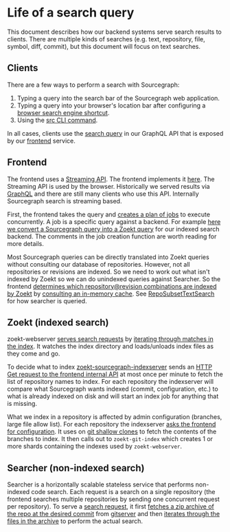 # Life of a search query

This document describes how our backend systems serve search results to clients. There are multiple kinds of searches (e.g. text, repository, file, symbol, diff, commit), but this document will focus on text searches.

## Clients

There are a few ways to perform a search with Sourcegraph:

1. Typing a query into the search bar of the Sourcegraph web application.
2. Typing a query into your browser's location bar after configuring a [browser search engine shortcut](https://docs.sourcegraph.com/integration/browser_search_engine).
3. Using the [src CLI command](https://github.com/sourcegraph/src-cli).

In all cases, clients use the [search query](https://sourcegraph.com/search?q=repo:%5Egithub%5C.com/sourcegraph/sourcegraph%24+%5Cbsearch%5C%28+file:schema.graphql&patternType=regexp) in our GraphQL API that is exposed by our [frontend](https://sourcegraph.com/github.com/sourcegraph/sourcegraph/-/tree/cmd/frontend) service.

## Frontend

The frontend uses a [Streaming API](../../../api/stream_api/index.md). The frontend implements it [here](https://sourcegraph.com/search?q=repo:%5Egithub%5C.com/sourcegraph/sourcegraph%24+func+%28h+*streamHandler%29+ServeHTTP). The Streaming API is used by the browser. Historically we served results via [GraphQL](https://sourcegraph.com/search?q=repo:%5Egithub%5C.com/sourcegraph/sourcegraph%24+func+%28r+*schemaResolver%29+Search%28) and there are still many clients who use this API. Internally Sourcegraph search is streaming based.

First, the frontend takes the query and [creates a plan of jobs](https://sourcegraph.com/search?q=context:global+repo:%5Egithub%5C.com/sourcegraph/sourcegraph%24+func+%28r+*searchResolver%29+toSearchInputs&patternType=literal) to execute concurrently. A job is a specific query against a backend. For example [here we convert a Sourcegraph query into a Zoekt query](https://sourcegraph.com/search?q=context:global+repo:%5Egithub%5C.com/sourcegraph/sourcegraph%24+func+querytozoektquery&patternType=literal) for our indexed search backend. The comments in the job creation function are worth reading for more details.

Most Sourcegraph queries can be directly translated into Zoekt queries without consulting our database of repositories. However, not all repositories or revisions are indexed. So we need to work out what isn't indexed by Zoekt so we can do unindexed queries against Searcher. So the frontend [determines which repository@revision combinations are indexed by Zoekt](https://sourcegraph.com/search?q=repo:%5Egithub%5C.com/sourcegraph/sourcegraph%24+zoektIndexedRepos%28+file:indexed_search.go&patternType=literal) by [consulting an in-memory cache](https://sourcegraph.com/search?q=repo:%5Egithub%5C.com/sourcegraph/sourcegraph%24+type+cachedSearcher). See [RepoSubsetTextSearch](https://sourcegraph.com/search?q=context:global+repo:%5Egithub%5C.com/sourcegraph/sourcegraph%24+type+RepoSubsetTextSearch&patternType=literal) for how searcher is queried.

## Zoekt (indexed search)

zoekt-webserver [serves search requests](https://sourcegraph.com/search?q=context:global+repo:%5Egithub%5C.com/sourcegraph/zoekt%24+serveSearchErr%28&patternType=literal) by [iterating through matches in the index](https://sourcegraph.com/search?q=context:global+repo:%5Egithub%5C.com/sourcegraph/zoekt%24+func+%28d+*indexData%29+Search&patternType=literal). It watches the index directory and loads/unloads index files as they come and go.

To decide what to index [zoekt-sourcegraph-indexserver](https://sourcegraph.com/github.com/sourcegraph/zoekt/-/tree/cmd/zoekt-sourcegraph-indexserver) sends an [HTTP Get request to the frontend internal API](https://sourcegraph.com/search?q=context:global+r:github.com/sourcegraph/+-file:%28doc%7Ctest%7Cspec%29+%22/repos/index%22+fork:yes&patternType=regexp) at most once per minute to fetch the list of repository names to index. For each repository the indexserver will compare what Sourcegraph wants indexed (commit, configuration, etc.) to what is already indexed on disk and will start an index job for anything that is missing.

What we index in a repository is affected by admin configuration (branches, large file allow list). For each repository the indexserver [asks the frontend for configuration](https://sourcegraph.com/search?q=context:global+r:github.com/sourcegraph/+-file:%28doc%7Ctest%7Cspec%29+%22/search/configuration%22+fork:yes&patternType=regexp).
It uses on [git shallow clones](https://sourcegraph.com/search?q=context:global+repo:%5Egithub%5C.com/sourcegraph/sourcegraph%24+-file:%28test%7Cspec%7Cdoc%29+GitUploadPack&patternType=literal) to fetch the contents of the branches to index. It then calls out to `zoekt-git-index` which creates 1 or more shards containing the indexes used by `zoekt-webserver`.

## Searcher (non-indexed search)

Searcher is a horizontally scalable stateless service that performs non-indexed code search. Each request is a search on a single repository (the frontend searches multiple repositories by sending one concurrent request per repository). To serve a [search request](https://sourcegraph.com/search?q=repo:%5Egithub%5C.com/sourcegraph/sourcegraph%24+file:search/search.go+s.streamSearch), it first [fetches a zip archive of the repo at the desired commit](https://sourcegraph.com/search?q=context:global+repo:%5Egithub%5C.com/sourcegraph/sourcegraph%24+file:searcher+GetZipFileWithRetry&patternType=literal) from [gitserver](https://sourcegraph.com/search?q=repo:%5Egithub%5C.com/sourcegraph/sourcegraph%24+FetchTar:+file:searcher/main.go) and then [iterates through the files in the archive](https://sourcegraph.com/search?q=context:global+repo:%5Egithub%5C.com/sourcegraph/sourcegraph%24+readerGrep+Find&patternType=regexp&case=yes) to perform the actual search.
